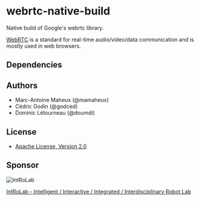 # webrtc-native-build
Native build of Google's webrtc library.

[WebRTC](https://webrtc.org/) is a standard for real-time audio/video/data communication and is mostly used in web browsers.


## Dependencies





## Authors

* Marc-Antoine Maheux (@mamaheux)
* Cédric Godin (@godced)
* Dominic Létourneau (@doumdi)

## License

* [Apache License, Version 2.0](LICENSE)

## Sponsor

![IntRoLab](https://introlab.3it.usherbrooke.ca/IntRoLab.png)

[IntRoLab - Intelligent / Interactive / Integrated / Interdisciplinary Robot Lab](https://introlab.3it.usherbrooke.ca)
